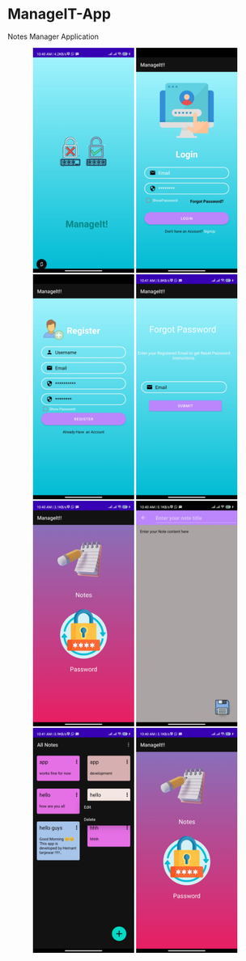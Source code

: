 # ManageIT-App
 Notes Manager Application 


<!-- Grid View of Screenshots -->
<div align="center">
  <img src="https://github.com/Hemant-Lanjewar/ManageIT-App/blob/master/Screenshot_2023-04-12-10-40-21-661_com.example.manageit.jpg" width="200"/>
  <img src="https://github.com/Hemant-Lanjewar/ManageIT-App/blob/master/Login.jpg" width="200"/>
  <img src="https://github.com/Hemant-Lanjewar/ManageIT-App/blob/master/Register.jpg" width="200"/>
  <img src="https://github.com/Hemant-Lanjewar/ManageIT-App/blob/master/Forgot.jpg" width="200"/>
  <img src="https://github.com/Hemant-Lanjewar/ManageIT-App/blob/master/main.jpg" width="200"/>
    <img src="https://github.com/Hemant-Lanjewar/ManageIT-App/blob/master/Create%20note.jpg" width="200"/>
      <img src="https://github.com/Hemant-Lanjewar/ManageIT-App/blob/master/Edit-Note.jpg" width="200"/>
        <img src="https://github.com/Hemant-Lanjewar/ManageIT-App/blob/master/main.jpg" width="200"/>
  
  
  
  
  
  

</div>
